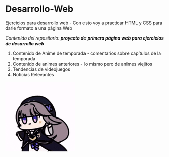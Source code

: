 # Desarrollo-Web
Ejercicios para desarrollo web - Con esto voy a practicar HTML y CSS para darle formato a una página Web
    
*Contenido del repositorio:* ***proyecto de primera página web para ejercicios de desarrollo web***<p>
    
1. Contenido de Anime de temporada - comentarios sobre capítulos de la temporada
1. Contenido de animes anteriores - lo mismo pero de animes viejitos
1. Tendencias de videojuegos
1. Noticias Relevantes

![kururin](/img/kururin.gif "Hover text")
